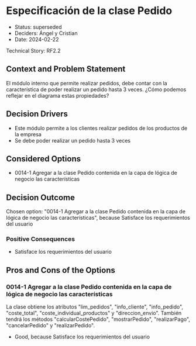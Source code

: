 # Especificación de la clase Pedido

* Status: superseded
* Deciders: Ángel y Cristian
* Date: 2024-02-22

Technical Story: RF2.2

## Context and Problem Statement

El módulo interno que permite realizar pedidos, debe contar con la característica de poder realizar un pedido hasta 3 veces. ¿Cómo podemos reflejar en el diagrama estas propiedades?

## Decision Drivers

* Este módulo permite a los clientes realizar pedidos de los productos de la empresa
* Se debe poder realizar un pedido hasta 3 veces

## Considered Options

* 0014-1 Agregar a la clase Pedido contenida en la capa de lógica de negocio las características

## Decision Outcome

Chosen option: "0014-1 Agregar a la clase Pedido contenida en la capa de lógica de negocio las características", because Satisface los requerimientos del usuario

### Positive Consequences

* Satisface los requerimientos del usuario

## Pros and Cons of the Options

### 0014-1 Agregar a la clase Pedido contenida en la capa de lógica de negocio las características

La clase obtiene los atributos "lim_pedidos", "info_cliente", "info_pedido", "coste_total", "coste_individual_productos" y "direccion_envio". También tendrá los métodos "calcularCostePedido", "mostrarPedido", "realizarPago", "cancelarPedido" y "realizarPedido".

* Good, because Satisface los requerimientos del usuario
